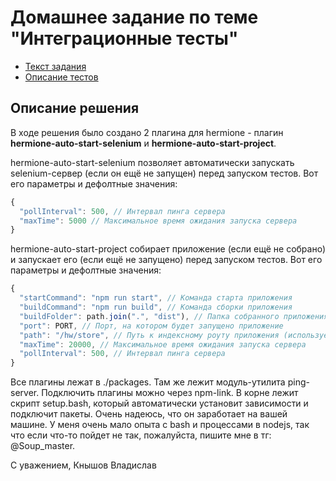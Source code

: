 # Домашнее задание по теме "Интеграционные тесты"

- [Текст задания](./TASK.md)
- [Описание тестов](./TESTS.md)

## Описание решения

В ходе решения было создано 2 плагина для hermione - плагин **hermione-auto-start-selenium** и **hermione-auto-start-project**.

hermione-auto-start-selenium позволяет автоматически запускать selenium-сервер (если он ещё не запущен) перед запуском тестов.
Вот его параметры и дефолтные значения:

```js
{
  "pollInterval": 500, // Интервал пинга сервера
  "maxTime": 5000 // Максимальное время ожидания запуска сервера
}
```

hermione-auto-start-project собирает приложение (если ещё не собрано) и запускает его (если ещё не запущено) перед запуском тестов.
Вот его параметры и дефолтные значения:

```js
{
  "startCommand": "npm run start", // Команда старта приложения
  "buildCommand": "npm run build", // Команда сборки приложения
  "buildFolder": path.join(".", "dist"), // Папка собранного приложения (используется для проверки)
  "port": PORT, // Порт, на котором будет запущено приложение
  "path": "/hw/store", // Путь к индексному роуту приложения (используется для проверки)
  "maxTime": 20000, // Максимальное время ожидания запуска сервера
  "pollInterval": 500, // Интервал пинга сервера
}
```

Все плагины лежат в ./packages. Там же лежит модуль-утилита ping-server. Подключить плагины можно через npm-link.
В корне лежит скрипт setup.bash, который автоматически установит зависимости и подключит пакеты. Очень надеюсь, что он заработает на вашей машине. У меня очень мало опыта с bash и процессами в nodejs, так что если что-то пойдет не так, пожалуйста, пишите мне в тг: @Soup_master.

С уважением,
Кнышов Владислав
